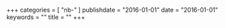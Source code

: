 +++
categories = [ "nb-" ]
publishdate = "2016-01-01"
date = "2016-01-01"
keywords = ""
title = ""
+++
<!--more-->